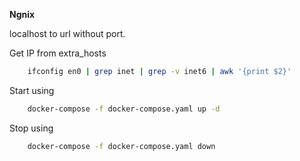 **Ngnix**

localhost to url without port.

Get IP from extra_hosts

```bash
    ifconfig en0 | grep inet | grep -v inet6 | awk '{print $2}'
```

Start using

```bash
    docker-compose -f docker-compose.yaml up -d
```

Stop using

```bash
    docker-compose -f docker-compose.yaml down
```